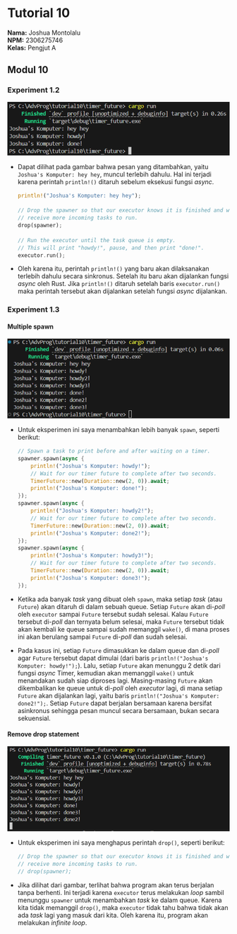 # Tutorial 10
**Nama:**   Joshua Montolalu<br>
**NPM:**    2306275746<br>
**Kelas:**  Pengjut A<br>

## Modul 10
### Experiment 1.2
![Gambar eksekusi eksperimen 1](Experiment1.png)
- Dapat dilihat pada gambar bahwa pesan yang ditambahkan, yaitu `Joshua's Komputer: hey hey`, muncul terlebih dahulu. Hal ini terjadi karena perintah `println!()` ditaruh sebelum eksekusi fungsi *async*.
    ```rs
    println!("Joshua's Komputer: hey hey");

    // Drop the spawner so that our executor knows it is finished and won't
    // receive more incoming tasks to run.
    drop(spawner);

    // Run the executor until the task queue is empty.
    // This will print "howdy!", pause, and then print "done!".
    executor.run();
    ```
- Oleh karena itu, perintah `println!()` yang baru akan dilaksanakan terlebih dahulu secara sinkronus. Setelah itu baru akan dijalankan fungsi *async* oleh Rust. Jika `println!()` ditaruh setelah baris `executor.run()` maka perintah tersebut akan dijalankan setelah fungsi *async* dijalankan.

### Experiment 1.3
#### Multiple spawn
![Gambar eksekusi eksperimen multiple spawn](MultipleSpawn.png)
- Untuk eksperimen ini saya menambahkan lebih banyak `spawn`, seperti berikut:
    ```rs
    // Spawn a task to print before and after waiting on a timer.
    spawner.spawn(async {
        println!("Joshua's Komputer: howdy!");
        // Wait for our timer future to complete after two seconds.
        TimerFuture::new(Duration::new(2, 0)).await;
        println!("Joshua's Komputer: done!");
    });
    spawner.spawn(async {
        println!("Joshua's Komputer: howdy2!");
        // Wait for our timer future to complete after two seconds.
        TimerFuture::new(Duration::new(2, 0)).await;
        println!("Joshua's Komputer: done2!");
    });
    spawner.spawn(async {
        println!("Joshua's Komputer: howdy3!");
        // Wait for our timer future to complete after two seconds.
        TimerFuture::new(Duration::new(2, 0)).await;
        println!("Joshua's Komputer: done3!");
    });
    ```
- Ketika ada banyak *task* yang dibuat oleh `spawn`, maka setiap *task* (atau `Future`) akan ditaruh di dalam sebuah queue. Setiap `Future` akan di-*poll* oleh `executor` sampai `Future` tersebut sudah selesai. Kalau `Future` tersebut di-*poll* dan ternyata belum selesai, maka `Future` tersebut tidak akan kembali ke queue sampai sudah memanggil `wake()`, di mana proses ini akan berulang sampai `Future` di-*poll* dan sudah selesai.

- Pada kasus ini, setiap `Future` dimasukkan ke dalam queue dan di-*poll* agar `Future` tersebut dapat dimulai (dari baris `println!("Joshua's Komputer: howdy!");`). Lalu, setiap `Future` akan menunggu 2 detik dari fungsi *async* Timer, kemudian akan memanggil `wake()` untuk menandakan sudah siap diproses lagi. Masing-masing `Future` akan dikembalikan ke queue untuk di-*poll* oleh *executor* lagi, di mana setiap `Future` akan dijalankan lagi, yaitu baris `println!("Joshua's Komputer: done2!");`. Setiap `Future` dapat berjalan bersamaan karena bersifat asinkronus sehingga pesan muncul secara bersamaan, bukan secara sekuensial. 

#### Remove drop statement
![Gambar eksekusi eksperimen multiple spawn + hapus drop](MultipleSpawnRemoveDrop.png)
- Untuk eksperimen ini saya menghapus perintah `drop()`, seperti berikut:
    ```rs
    // Drop the spawner so that our executor knows it is finished and won't
    // receive more incoming tasks to run.
    // drop(spawner);
    ```
- Jika dilihat dari gambar, terlihat bahwa program akan terus berjalan tanpa berhenti. Ini terjadi karena `executor` terus melakukan *loop* sambil menunggu `spawner` untuk menambahkan *task* ke dalam queue. Karena kita tidak memanggil `drop()`, maka `executor` tidak tahu bahwa tidak akan ada *task* lagi yang masuk dari kita. Oleh karena itu, program akan melakukan *infinite loop*.